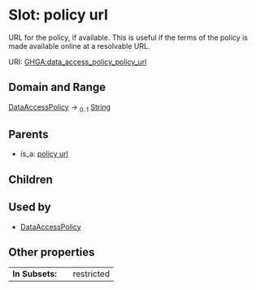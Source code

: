 
# Slot: policy url


URL for the policy, if available. This is useful if the terms of the policy is made available online at a resolvable URL.

URI: [GHGA:data_access_policy_policy_url](https://w3id.org/GHGA/data_access_policy_policy_url)


## Domain and Range

[DataAccessPolicy](DataAccessPolicy.md) &#8594;  <sub>0..1</sub> [String](types/String.md)

## Parents

 *  is_a: [policy url](policy_url.md)

## Children


## Used by

 * [DataAccessPolicy](DataAccessPolicy.md)

## Other properties

|  |  |  |
| --- | --- | --- |
| **In Subsets:** | | restricted |

